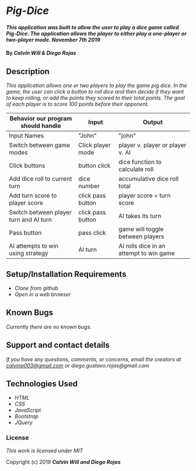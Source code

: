 # _Pig-Dice_

#### _This application was built to allow the user to play a dice game called Pig-Dice. The application allows the player to either play a one-player or two-player mode. November 7th 2019_

#### By _Calvin Will & Diego Rojas_

## Description

_This application allows one or two players to play the game pig dice. In the game, the user can click a button to roll dice and then decide if they want to keep rolling, or add the points they scored to their total points. The goal of each player is to score 100 points before their opponent._

| Behavior our program should handle  | Input   | Output  |   
|---|---|---|
| Input Names  | "John"  | "john"  |  
| Switch between game modes | Click player mode | player v. player or player v. AI |
|  Click buttons | button click  | dice function to calculate roll  |
| Add dice roll to current turn | dice number | accumulative dice roll total |  
| Add turn score to player score | click pass button | player score + turn score |
| Switch between player turn and AI turn | click pass button | AI takes its turn |
| Pass button  | pass click | game will toggle between players |  
|  AI attempts to win using strategy | AI turn | AI rolls dice in an attempt to win game |


## Setup/Installation Requirements

* _Clone from github_
* _Open in a web browser_

## Known Bugs

_Currently there are no known bugs._

## Support and contact details

_If you have any questions, comments, or concerns, email the creators at calvinp003@gmail.com or diego.gustavo.rojas@gmail.com_

## Technologies Used

* _HTML_
* _CSS_
* _JavaScript_
* _Bootstrap_
* _JQuery_

### License

*This work is licensed under MIT*

Copyright (c) 2019 **_Calvin Will and Diego Rojas_**
